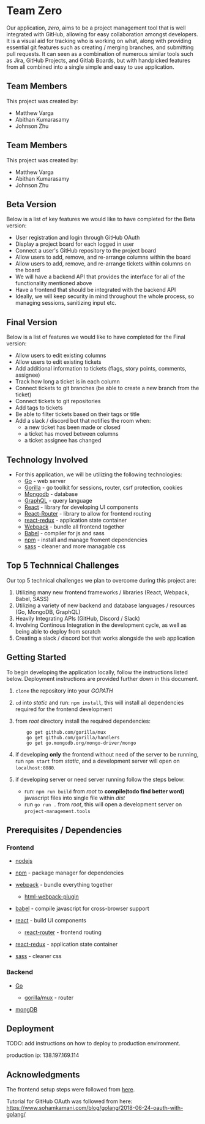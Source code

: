 # Team Zero 

Our application, *zero*, aims to be a project management tool that is well integrated with GitHub, allowing for easy collaboration amongst developers. It is a visual aid for tracking who is working on what, along with providing essential git features such as creating / merging branches, and submitting pull requests. It can seen as a combination of numerous similar tools such as Jira, GitHub Projects, and Gitlab Boards, but with handpicked features from all combined into a single simple and easy to use application.

## Team Members

This project was created by:

- Matthew Varga
- Abithan Kumarasamy
- Johnson Zhu


## Team Members

This project was created by:

- Matthew Varga
- Abithan Kumarasamy
- Johnson Zhu


## Beta Version

Below is a list of key features we would like to have completed for the Beta version:

- User registration and login through GitHub OAuth
- Display a project board for each logged in user
- Connect a user's GitHub repository to the project board
- Allow users to add, remove, and re-arrange columns within the board
- Allow users to add, remove, and re-arrange tickets within columns on the board
- We will have a backend API that provides the interface for all of the functionality mentioned above
- Have a frontend that should be integrated with the backend API
- Ideally, we will keep security in mind throughout the whole process, so managing sessions, sanitizing input etc.

## Final Version

Below is a list of features we would like to have completed for the Final version:

- Allow users to edit existing columns
- Allow users to edit existing tickets
- Add additional information to tickets (flags, story points, comments, assignee)
- Track how long a ticket is in each column
- Connect tickets to git branches (be able to create a new branch from the ticket)
- Connect tickets to git repositories
- Add tags to tickets
- Be able to filter tickets based on their tags or title
- Add a slack / discord bot that notifies the room when:
    - a new ticket has been made or closed
    - a ticket has moved between columns
    - a ticket assignee has changed

## Technology Involved

- For this application, we will be utilizing the following technologies:
    - [Go](https://golang.org/) - web server
    - [Gorilla](https://www.gorillatoolkit.org/) - go toolkit for sessions, router, csrf protection, cookies
    - [Mongodb](https://www.mongodb.com/) - database
    - [GraphQL](https://graphql.org/) - query language
    - [React](https://reactjs.org/) - library for developing UI components
    - [React-Router](https://reacttraining.com/react-router/web/guides/quick-start) - library to allow for frontend routing
    - [react-redux](https://react-redux.js.org/) - application state container
    - [Webpack](https://webpack.js.org/) - bundle all frontend together
    - [Babel](https://babeljs.io/) - compiler for js and sass
    - [npm](https://www.npmjs.com/) - install and manage froment dependencies
    - [sass](https://sass-lang.com/) - cleaner and more managable css

## Top 5 Technnical Challenges

Our top 5 technical challenges we plan to overcome during this project are:

1) Utilizing many new frontend frameworks / libraries (React, Webpack, Babel, SASS)
2) Utilizing a variety of new backend and database languages / resources (Go, MongoDB, GraphQL)
3) Heavily Integrating APIs (GitHub, Discord / Slack)
4) Involving Continous Integration in the development cycle, as well as being able to deploy from scratch
5) Creating a slack / discord bot that works alongside the web application

## Getting Started

To begin developing the application locally, follow the instructions listed below. Deployment instructions are provided further down in this document.

1) `clone` the repository into your *GOPATH*
2) `cd` into *static* and run: `npm install`, this will install all dependencies required for the frontend development
4) from *root* directory install the required dependencies:

    ```
        go get github.com/gorilla/mux
        go get github.com/gorilla/handlers
        go get go.mongodb.org/mongo-driver/mongo
    ```
5) if developing **only** the frontend without need of the server to be running, run `npm start` from *static*, and a development server will open on `localhost:8080`.
6) if developing server or need server running follow the steps below:
    - run: `npm run build` from *root* to **compile(todo find better word)** javascript files into single file within *dist*
    - run `go run .` from *root*, this will open a development server on `project-management.tools`

## Prerequisites / Dependencies

### Frontend

- [nodejs](https://nodejs.org/en/)

- [npm](https://www.npmjs.com/) - package manager for dependencies

- [webpack](https://webpack.js.org/) - bundle everything together
    - [html-webpack-plugin](https://github.com/jantimon/html-webpack-plugin)

- [babel](https://babeljs.io/) - compile javascript for cross-browser support

- [react](https://reactjs.org/) - build UI components
    - [react-router](https://reacttraining.com/react-router/web/guides/quick-start) - frontend routing

- [react-redux](https://react-redux.js.org/) - application state container

- [sass](https://sass-lang.com/) - cleaner css

### Backend

- [Go](https://golang.org/)
    - [gorilla/mux](https://github.com/gorilla/mux) - router

- [mongDB](https://www.mongodb.com/)

## Deployment

TODO: add instructions on how to deploy to production environment.

production ip: 138.197.169.114

## Acknowledgments

The frontend setup steps were followed from [here](https://www.valentinog.com/blog/babel/?fbclid=IwAR3GD55NNS9rAWAEn3QS1TSmrLmIVr7EARtUgmRHD5AUlW9ETj7A7flAluQ).

Tutorial for GitHub OAuth was followed from here: https://www.sohamkamani.com/blog/golang/2018-06-24-oauth-with-golang/
